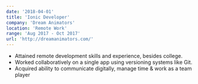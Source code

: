 ```yaml
---
date: '2018-04-01'
title: 'Ionic Developer'
company: 'Dream Animators'
location: 'Remote Work'
range: 'Aug 2017 - Oct 2017'
url: 'http://dreamanimators.com/'
---
```


- Attained remote development skills and experience, besides college.
- Worked collaboratively on a single app using versioning systems like Git.
- Acquired ability to communicate digitally, manage time & work as a team player
